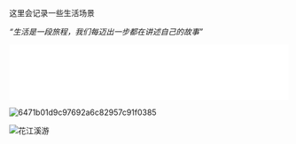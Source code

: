 这里会记录一些生活场景 

_“生活是一段旅程，我们每迈出一步都在讲述自己的故事”_

<main>
  <iframe
    frameborder="no"
    border="0"
    marginwidth="0"
    marginheight="0"
    width=100%
    height=100
    src="//music.163.com/outchain/player?type=2&id=1492275845&auto=1&height=66">
</iframe>
</main>




![6471b01d9c97692a6c82957c91f0385](ipfs://bafybeiblmmazgkxbl6mj6ekuworonfl6daz4sbmjskqclmmpybr27o37wy)

![花江溪游](ipfs://bafybeia5jg7eef7mxqllshvzrw5bga5wdwn6ai2jga5yeixezr6yro5w4y)